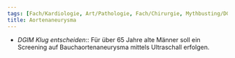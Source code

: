 ```yaml
---
tags: [Fach/Kardiologie, Art/Pathologie, Fach/Chirurgie, Mythbusting/DGIM-Klug-entscheiden]
title: Aortenaneurysma
---
```

- *DGIM Klug entscheiden*:: Für über 65 Jahre alte Männer soll ein Screening auf Bauchaortenaneurysma mittels Ultraschall erfolgen.
